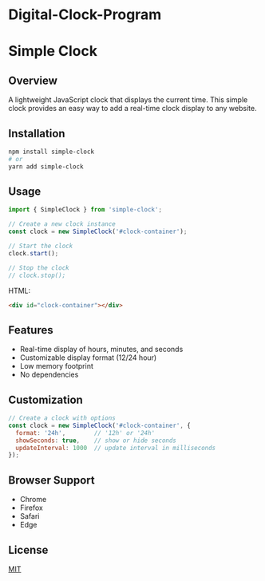 # Digital-Clock-Program

# Simple Clock

## Overview
A lightweight JavaScript clock that displays the current time. This simple clock provides an easy way to add a real-time clock display to any website.

## Installation
```bash
npm install simple-clock
# or
yarn add simple-clock
```

## Usage
```javascript
import { SimpleClock } from 'simple-clock';

// Create a new clock instance
const clock = new SimpleClock('#clock-container');

// Start the clock
clock.start();

// Stop the clock
// clock.stop();
```

HTML:
```html
<div id="clock-container"></div>
```

## Features
- Real-time display of hours, minutes, and seconds
- Customizable display format (12/24 hour)
- Low memory footprint
- No dependencies

## Customization
```javascript
// Create a clock with options
const clock = new SimpleClock('#clock-container', {
  format: '24h',        // '12h' or '24h'
  showSeconds: true,    // show or hide seconds
  updateInterval: 1000  // update interval in milliseconds
});
```

## Browser Support
- Chrome
- Firefox
- Safari
- Edge

## License
[MIT](https://choosealicense.com/licenses/mit/)